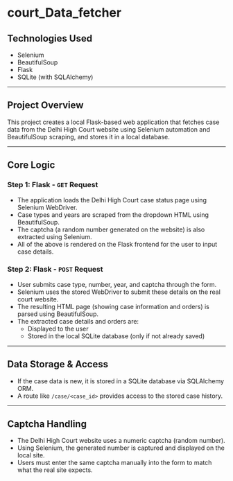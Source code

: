 # court_Data_fetcher

## Technologies Used
- Selenium  
- BeautifulSoup  
- Flask  
- SQLite (with SQLAlchemy)

---

## Project Overview

This project creates a local Flask-based web application that fetches case data from the Delhi High Court website using Selenium automation and BeautifulSoup scraping, and stores it in a local database.

---

## Core Logic

### Step 1: Flask - `GET` Request
- The application loads the Delhi High Court case status page using Selenium WebDriver.
- Case types and years are scraped from the dropdown HTML using BeautifulSoup.
- The captcha (a random number generated on the website) is also extracted using Selenium.
- All of the above is rendered on the Flask frontend for the user to input case details.

### Step 2: Flask - `POST` Request
- User submits case type, number, year, and captcha through the form.
- Selenium uses the stored WebDriver to submit these details on the real court website.
- The resulting HTML page (showing case information and orders) is parsed using BeautifulSoup.
- The extracted case details and orders are:
  - Displayed to the user
  - Stored in the local SQLite database (only if not already saved)

---

## Data Storage & Access

- If the case data is new, it is stored in a SQLite database via SQLAlchemy ORM.
- A route like `/case/<case_id>` provides access to the stored case history.

---

## Captcha Handling

- The Delhi High Court website uses a numeric captcha (random number).
- Using Selenium, the generated number is captured and displayed on the local site.
- Users must enter the same captcha manually into the form to match what the real site expects.

